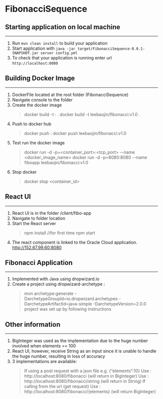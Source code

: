 # FibonacciSequence

## Starting application on local machine
---
1. Run `mvn clean install` to build your application
2. Start application with `java -jar target/FibonacciSequence-0.0.1-SNAPSHOT.jar server config.yml`
3. To check that your application is running enter url `http://localhost:8080`


## Building Docker Image
---
1. DockerFile located at the root folder (FibonacciSequence)
2. Navigate console to the folder
3. Create the docker image
    > docker build -t <reponame>:<tagname> .
    > docker build -t leebaojin/fibonacci:v1.0 .
4. Push to docker hub
    > docker push <reponame>:<tagname>
    > docker push leebaojin/fibonacci:v1.0
5. Test run the docker image
    > docker run -d -p=<container_port>:<tcp_port> --name <name> <docker_image_name>
    > docker run -d -p=8080:8080 --name fiboapp leebaojin/fibonacci:v1.0
6. Stop docker
    > docker stop <container_id>


## React UI
---
1. React UI is in the folder /client/fibo-app
2. Navigate to folder location
3. Start the React server
    > npm install    //for first time 
    > npm start
4. The react component is linked to the Oracle Cloud application. http://152.67.99.60:8080


## Fibonacci Application
---
1. Implemented with Java using dropwizard.io
2. Create a project using dropwizard-archetype :
    > mvn archetype:generate -DarchetypeGroupId=io.dropwizard.archetypes -DarchetypeArtifactId=java-simple -DarchetypeVersion=2.0.0
    > project was set up by following instructions


## Other information
---
1. BigInteger was used as the implementation due to the huge number involved when elements == 100
2. React UI, however, receive String as an input since it is unable to handle the huge number, resulting in loss of accuracy
3. 3 implementations are available:
    > If using a post request with a json file
        e.g. {“elements”:10}
        Use : http://localhost:8080/fibonacci (will return in BigInteger)
        Use : http://localhost:8080/fibonacci/string (will return in String)
    > If calling from the url (get request)
        Use : http://localhost:8080/fibonacci/{elements} (will return BigInteger)


